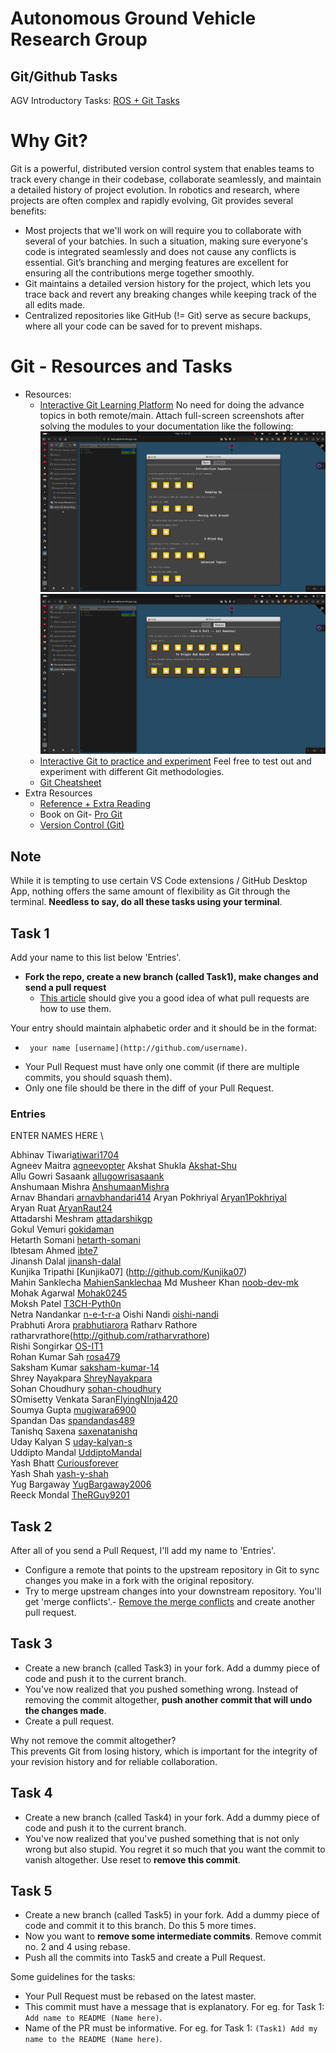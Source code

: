 # Autonomous Ground Vehicle Research Group
## Git/Github Tasks

AGV Introductory Tasks: [ROS + Git Tasks](https://docs.google.com/document/d/1qB52Gc9wp9AnijAUdmTTTuANuoRfPfMC2oy5u0SS7iQ/edit?usp=sharing)

# Why Git?

Git is a powerful, distributed version control system that enables teams to track every change in their codebase, collaborate seamlessly, and maintain a detailed history of project evolution. In robotics and research, where projects are often complex and rapidly evolving, Git provides several benefits:
- Most projects that we'll work on will require you to collaborate with several of your batchies. In such a situation, making sure everyone's code is integrated seamlessly and does not cause any conflicts is essential. Git’s branching and merging features are excellent for ensuring all the contributions merge together smoothly.
- Git maintains a detailed version history for the project, which lets you trace back and revert any breaking changes while keeping track of the all edits made.
- Centralized repositories like GitHub (!= Git) serve as secure backups, where all your code can be saved for to prevent mishaps.

# Git - Resources and Tasks

- Resources:
  - [Interactive Git Learning Platform](https://learngitbranching.js.org) No need for doing the advance topics in both remote/main. Attach full-screen screenshots after solving the modules to your documentation like the following:
    ![](images/learngitbranching-ss1.png) ![](images/learngitbranching-ss2.png)
  - [Interactive Git to practice and experiment](https://www.msyamkumar.com/cs320/learnGitBranching/index.html) Feel free to test out and experiment with different Git methodologies.
  - [Git Cheatsheet](https://github.github.com/training-kit/downloads/github-git-cheat-sheet/)
- Extra Resources 
  - [Reference + Extra Reading](http://gitimmersion.com/index.html)
  - Book on Git- [Pro Git](http://git-scm.com/book/en/v2)
  - [Version Control (Git)](https://missing.csail.mit.edu/2020/version-control/)

## Note

While it is tempting to use certain VS Code extensions / GitHub Desktop App, nothing offers the same amount of flexibility as Git through the terminal. **Needless to say, do all these tasks using your terminal**.

## Task 1

Add your name to this list below 'Entries'.

- **Fork the repo, create a new branch (called Task1), make changes and send a pull request**
  - [This article](https://help.github.com/articles/using-pull-requests/) should give you a good idea of what pull requests are how to use them.

Your entry should maintain alphabetic order and it should be in the format:
   * ` your name [username](http://github.com/username)`.  


- Your Pull Request must have only one commit (if there are multiple commits, you should squash them). 
- Only one file should be there in the diff of your Pull Request.

### Entries

ENTER NAMES HERE \

Abhinav Tiwari[atiwari1704](https://github.com/atiwari1704)  
Agneev Maitra [agneevopter](http://github.com/agneevopter) 
Akshat Shukla [Akshat-Shu](https://github.com/Akshat-Shu)  
Allu Gowri Sasaank [allugowrisasaank](https://github.com/allugowrisasaank)  
Anshumaan Mishra [AnshumaanMishra](https://github.com/AnshumaanMishra)  
Arnav Bhandari [arnavbhandari414](https://github.com/arnavbhandari414) 
Aryan Pokhriyal [Aryan1Pokhriyal](https://github.com/Aryan1Pokhriyal)  
Aryan Ruat [AryanRaut24](https://github.com/AryanRaut24)  
Attadarshi Meshram [attadarshikgp](https://github.com/attadarshikgp)  
Gokul Vemuri [gokidaman](http://github.com/gokidaman)  
Hetarth Somani [hetarth-somani](https://github.com/hetarth-somani)  
Ibtesam Ahmed [ibte7](http://github.com/ibte7)  
Jinansh Dalal [jinansh-dalal](http://github.com/jinansh-dalal)  
Kunjika Tripathi [Kunjika07] (http://github.com/Kunjika07)  
Mahin Sanklecha [MahienSanklechaa](https://github.com/MahienSanklechaa)
Md Musheer Khan [noob-dev-mk](http://github.com/noob-dev-mk)  
Mohak Agarwal [Mohak0245](https://github.com/Mohak0245)  
Moksh Patel [T3CH-Pyth0n](https://github.com/T3CH-Pyth0n)  
Netra Nandankar [n-e-t-r-a](https://github.com/n-e-t-r-a)
Oishi Nandi [oishi-nandi](http://github.com/oishi-nandi)  
Prabhuti Arora [prabhutiarora](https://github.com/prabhutiarora)
Ratharv Rathore ratharvrathore(http://github.com/ratharvrathore)  
Rishi Songirkar [OS-IT1](https://github.com/OS-IT1)  
Rohan Kumar Sah [rosa479](https://github.com/rosa479)  
Saksham Kumar [saksham-kumar-14](https://github.com/saksham-kumar-14)  
Shrey Nayakpara [ShreyNayakpara](https://github.com/ShreyNayakpara)  
Sohan Choudhury [sohan-choudhury](https://github.com/spak1235)  
SOmisetty Venkata Saran[FlyingNInja420](http://github.com/FlyingNInja420)  
Soumya Gupta [mugiwara6900](http://github.com/mugiwara6900)  
Spandan Das [spandandas489](http://github.com/spandandas489)  
Tanishq Saxena [saxenatanishq](https://github.com/saxenatanishq)  
Uday Kalyan S [uday-kalyan-s](http://github.com/uday-kalyan-s)  
Uddipto Mandal [UddiptoMandal](https://github.com/UddiptoMandal)  
Yash Bhatt [Curiousforever](https://github.com/Curiousforever)  
Yash Shah [yash-y-shah](https://github.com/yash-y-shah)  
Yug Bargaway [YugBargaway2006](https://github.com/YugBargaway2006)  
Reeck Mondal [TheRGuy9201](https://github.com/TheRGuy9201)

## Task 2

After all of you send a Pull Request, I'll add my name to 'Entries'. 

- Configure a remote that points to the upstream repository in Git to sync changes you make in a fork with the original repository. 
- Try to merge upstream changes into your downstream repository. You'll get 'merge conflicts'.- [Remove the merge conflicts](https://help.github.com/en/articles/resolving-a-merge-conflict-using-the-command-line) and create another pull request.


## Task 3

- Create a new branch (called Task3) in your fork. Add a dummy piece of code and push it to the current branch. 
- You've now realized that you pushed something wrong. Instead of removing the commit altogether, **push another commit that will undo the changes made**. 
- Create a pull request.

Why not remove the commit altogether? \
This prevents Git from losing history, which is important for the integrity of your revision history and for reliable collaboration.

##  Task 4

- Create a new branch (called Task4) in your fork. Add a dummy piece of code and push it to the current branch. 
- You've now realized that you've pushed something that is not only wrong but also stupid. You regret it so much that you want the commit to vanish altogether. 
Use reset to **remove this commit**. 

## Task 5

- Create a new branch (called Task5) in your fork. Add a dummy piece of code and commit it to this branch. Do this 5 more times. 
- Now you want to **remove some intermediate commits**. Remove commit no. 2 and 4 using rebase.
- Push all the commits into Task5 and create a Pull Request.


Some guidelines for the tasks:

* Your Pull Request must be rebased on the latest master.  
* This commit must have a message that is explanatory. For eg. for Task 1: `Add name to README (Name here)`.
* Name of the PR must be informative. For eg. for Task 1: `(Task1) Add my name to the README (Name here)`.


